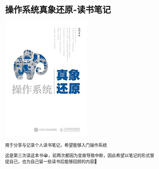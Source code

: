 # 操作系统真象还原-读书笔记

![操作系统真象还原](pic/image.png)

用于分享与记录个人读书笔记，希望能够入门操作系统

这是第三次读这本书😭，前两次都因为变故导致中断，因此希望以笔记的形式督促自己，也为自己留一些读书后能够回顾的内容🤔
